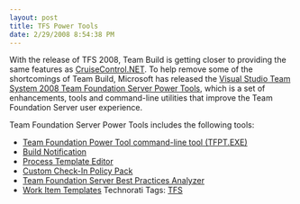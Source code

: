 ```yaml
---
layout: post
title: TFS Power Tools
date: 2/29/2008 8:54:38 PM
---
```


With the release of TFS 2008, Team Build is getting closer to providing the same features as [CruiseControl.NET](http://confluence.public.thoughtworks.org/display/CCNET/Welcome+to+CruiseControl.NET). To help remove some of the shortcomings of Team Build, Microsoft has released the [Visual Studio Team System 2008 Team Foundation Server Power Tools](http://msdn2.microsoft.com/en-us/tfs2008/bb980963.aspx), which is a set of enhancements, tools and command-line utilities that improve the Team Foundation Server user experience.

Team Foundation Server Power Tools includes the following tools: 

*   [Team Foundation Power Tool command-line tool (TFPT.EXE)](http://msdn2.microsoft.com/#tfpt) 
*   [Build Notification](http://msdn2.microsoft.com/#build) 
*   [Process Template Editor](http://msdn2.microsoft.com/#pte) 
*   [Custom Check-In Policy Pack](http://msdn2.microsoft.com/#checkin) 
*   [Team Foundation Server Best Practices Analyzer](http://msdn2.microsoft.com/#bpa) 
*   [Work Item Templates](http://msdn2.microsoft.com/#wit) <div class="wlWriterSmartContent" id="scid:0767317B-992E-4b12-91E0-4F059A8CECA8:a784d721-95cd-4692-8cc1-523ab2f1e7b5" style="padding-right: 0px; display: inline; padding-left: 0px; padding-bottom: 0px; margin: 0px; padding-top: 0px">Technorati Tags: [TFS](http://technorati.com/tags/TFS)</div>
